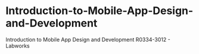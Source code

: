 # Introduction-to-Mobile-App-Design-and-Development
Introduction to Mobile App Design and Development R0334-3012 - Labworks

